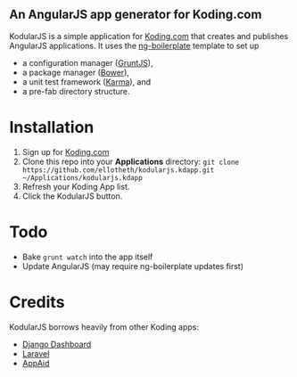 ## An AngularJS app generator for Koding.com

KodularJS is a simple application for [Koding.com](http://koding.com/)
that creates and publishes AngularJS applications. It uses the
[ng-boilerplate](https://github.com/ngbp/ng-boilerplate) template to set up
* a configuration manager ([GruntJS](http://gruntjs.com/)),
* a package manager ([Bower](http://bower.io/)),
* a unit test framework ([Karma](http://karma-runner.github.io)), and
* a pre-fab directory structure.

# Installation

1. Sign up for [Koding.com](http://koding.com/)
2. Clone this repo into your **Applications** directory:
   `git clone https://github.com/ellotheth/kodularjs.kdapp.git ~/Applications/kodularjs.kdapp`
3. Refresh your Koding App list.
4. Click the KodularJS button.

# Todo

* Bake `grunt watch` into the app itself
* Update AngularJS (may require ng-boilerplate updates first)

# Credits

KodularJS borrows heavily from other Koding apps:
* [Django Dashboard](https://github.com/fatih/Django.kdapp)
* [Laravel](https://github.com/emir/Laravel.kdapp)
* [AppAid](https://github.com/leeolayvar/appaid.kdapp)